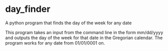 # day_finder
A python program that finds the day of the week for any date

This program takes an input from the command line in the form mm/dd/yyyy and outputs the day of the week for that date in the Gregorian calendar.
The program works for any date from 01/01/0001 on.
